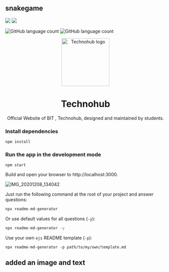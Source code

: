 ## snakegame

 <img src="https://img.shields.io/npm/v/snakegame.svg?orange=blue" />
<img src="https://img.shields.io/badge/Front--end-React.js-orange" />



![GitHub language count](https://img.shields.io/github/languages/count/NarayanBavisetti/club-website?style=plastic)
![GitHub language count](https://img.shields.io/github/languages/count/NarayanBavisetti/club-website?style=plastic)

<p align="center">
    <a href="https://snakegame.github.io/" target="_blank"><img alt="Technohub logo" title="CSI" src="https://img.collegedekhocdn.com/media/img/institute/logo/Bhilai-Institute-Of-Technology_logo_BITLOGO.jpg" width="150"></a>
</p>

<h1 align="center">Technohub</h1>
<p align="center">Official Website of BIT , Technohub, designed and maintained by students.</p>


### Install dependencies
```
npm install
```
### Run the app in the development mode

```
npm start
```
Build and open your browser to http://localhost:3000.

 


![IMG_20201208_134042](https://user-images.githubusercontent.com/72156168/101497799-5db33980-3991-11eb-9b9f-fa326bc17ba8.jpg)


Just run the following command at the root of your project and answer questions:

```sh
npx readme-md-generator
```

Or use default values for all questions (`-y`):

```sh
npx readme-md-generator -y
```

Use your own `ejs` README template (`-p`):

```
npx readme-md-generator -p path/to/my/own/template.md
```

## added an image and text
